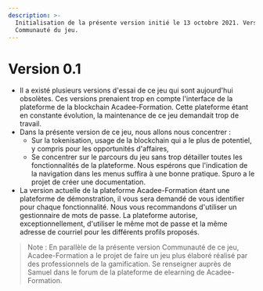```yaml
---
description: >-
  Initialisation de la présente version initié le 13 octobre 2021. Version
  Communauté du jeu.
---
```


# Version 0.1

* Il a existé plusieurs versions d'essai de ce jeu qui sont aujourd'hui obsolètes. Ces versions prenaient trop en compte l'interface de la plateforme de la blockchain Acadee-Formation. Cette plateforme étant en constante évolution, la maintenance de ce jeu demandait trop de travail.
* Dans la présente version de ce jeu, nous allons nous concentrer :
  * Sur la tokenisation, usage de la blockchain qui a le plus de potentiel, y compris pour les opportunités d'affaires,
  * Se concentrer sur le parcours du jeu sans trop détailler toutes les fonctionnalités de la plateforme. Nous espérons que l'indication de la navigation dans les menus suffira à une bonne pratique. Spuro a le projet de créer une documentation.
* La version actuelle de la plateforme Acadee-Formation étant une plateforme de démonstration, il vous sera demandé de vous identifier pour chaque fonctionnalité. Nous vous recommandons d'utiliser un gestionnaire de mots de passe. La plateforme autorise, exceptionnellement, d'utiliser le même mot de passe et la même adresse de courriel pour les différents profils proposés.

> Note : En parallèle de la présente version Communauté de ce jeu, Acadee-Formation a le projet de faire un jeu plus élaboré réalisé par des professionnels de la gamification. Se renseigner auprès de Samuel dans le forum de la plateforme de elearning de Acadee-Formation.
